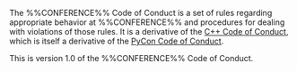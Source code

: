 The %%CONFERENCE%% Code of Conduct is a set of rules regarding appropriate
behavior at %%CONFERENCE%% and procedures for dealing with violations of those
rules. It is a derivative of the [C++ Code of Conduct](https://github.com/brycelelbach/cpp_code_of_conduct),
which is itself a derivative of the [PyCon Code of Conduct](https://github.com/python/pycon-code-of-conduct).

This is version 1.0 of the %%CONFERENCE%% Code of Conduct. 

